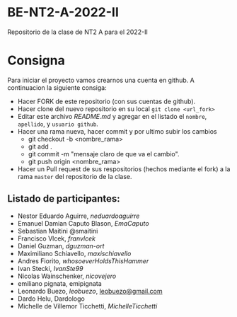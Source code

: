 # BE-NT2-A-2022-II

Repositorio de la clase de NT2 A para el 2022-II

# Consigna

Para iniciar el proyecto vamos crearnos una cuenta en github. A continuacion la siguiente consiga:

- Hacer FORK de este repositorio (con sus cuentas de github).
- Hacer clone del nuevo repositorio en su local `git clone <url_fork>`
- Editar este archivo _README.md_ y agregar en el listado el `nombre`, `apellido`, y `usuario github`.
- Hacer una rama nueva, hacer commit y por ultimo subir los cambios
  - git checkout -b <nombre_rama>
  - git add .
  - git commit -m "mensaje claro de que va el cambio".
  - git push origin <nombre_rama>
- Hacer un Pull request de sus respositorios (hechos mediante el fork) a la rama `master` del repositorio de la clase.

## Listado de participantes:

- Nestor Eduardo Aguirre, _neduardoaguirre_
- Emanuel Damian Caputo Blason, *EmaCaputo*
- Sebastian Maitini  @smaitini
- Francisco Vlcek, *franvlcek*
- Daniel Guzman, *dguzman-ort*
- Maximiliano Schiavello, *maxischiavello*
- Andres Fiorito, *whosoeverHoldsThisHammer*
- Ivan Stecki, *IvanSte99*
- Nicolas Wainschenker, *nicovejero*
- emiliano pignata, emipignata
- Leonardo Buezo, *leobuezo*, leobuezo@gmail.com
- Dardo Helu, Dardologo
- Michelle de Villemor Ticchetti, _MichelleTicchetti_
